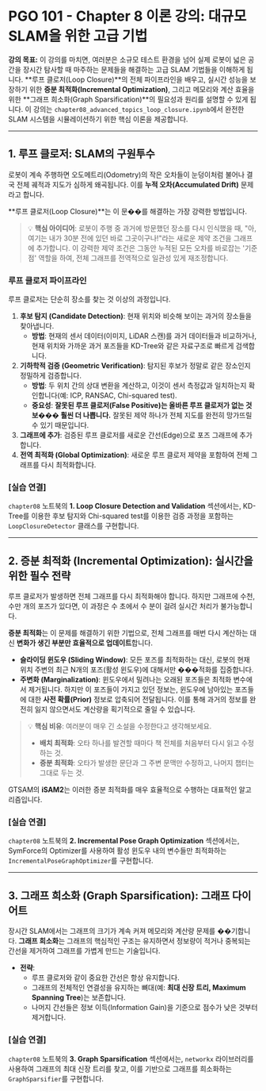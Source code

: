 
# PGO 101 - Chapter 8 이론 강의: 대규모 SLAM을 위한 고급 기법

**강의 목표:** 이 강의를 마치면, 여러분은 소규모 테스트 환경을 넘어 실제 로봇이 넓은 공간을 장시간 탐사할 때 마주하는 문제들을 해결하는 고급 SLAM 기법들을 이해하게 됩니다. **루프 클로저(Loop Closure)**의 전체 파이프라인을 배우고, 실시간 성능을 보장하기 위한 **증분 최적화(Incremental Optimization)**, 그리고 메모리와 계산 효율을 위한 **그래프 희소화(Graph Sparsification)**의 필요성과 원리를 설명할 수 있게 됩니다. 이 강의는 `chapter08_advanced_topics_loop_closure.ipynb`에서 완전한 SLAM 시스템을 시뮬레이션하기 위한 핵심 이론을 제공합니다.

---

## 1. 루프 클로저: SLAM의 구원투수

로봇이 계속 주행하면 오도메트리(Odometry)의 작은 오차들이 눈덩이처럼 불어나 결국 전체 궤적과 지도가 심하게 왜곡됩니다. 이를 **누적 오차(Accumulated Drift)** 문제라고 합니다.

**루프 클로저(Loop Closure)**는 이 문��를 해결하는 가장 강력한 방법입니다.

> 💡 **핵심 아이디어**: 로봇이 주행 중 과거에 방문했던 장소를 다시 인식했을 때, "아, 여기는 내가 30분 전에 있던 바로 그곳이구나!"라는 새로운 제약 조건을 그래프에 추가합니다. 이 강력한 제약 조건은 그동안 누적된 모든 오차를 바로잡는 '기준점' 역할을 하여, 전체 그래프를 전역적으로 일관성 있게 재조정합니다.

### 루프 클로저 파이프라인

루프 클로저는 단순히 장소를 찾는 것 이상의 과정입니다.

1.  **후보 탐지 (Candidate Detection)**: 현재 위치와 비슷해 보이는 과거의 장소들을 찾아냅니다.
    *   **방법**: 현재의 센서 데이터(이미지, LiDAR 스캔)를 과거 데이터들과 비교하거나, 현재 위치와 가까운 과거 포즈들을 KD-Tree와 같은 자료구조로 빠르게 검색합니다.
2.  **기하학적 검증 (Geometric Verification)**: 탐지된 후보가 정말로 같은 장소인지 정밀하게 검증합니다.
    *   **방법**: 두 위치 간의 상대 변환을 계산하고, 이것이 센서 측정값과 일치하는지 확인합니다(예: ICP, RANSAC, Chi-squared test).
    *   **중요성**: **잘못된 루프 클로저(False Positive)는 올바른 루프 클로저가 없는 것보��� 훨씬 더 나쁩니다.** 잘못된 제약 하나가 전체 지도를 완전히 망가뜨릴 수 있기 때문입니다.
3.  **그래프에 추가**: 검증된 루프 클로저를 새로운 간선(Edge)으로 포즈 그래프에 추가합니다.
4.  **전역 최적화 (Global Optimization)**: 새로운 루프 클로저 제약을 포함하여 전체 그래프를 다시 최적화합니다.

### [실습 연결]
`chapter08` 노트북의 **1. Loop Closure Detection and Validation** 섹션에서는, KD-Tree를 이용한 후보 탐지와 Chi-squared test를 이용한 검증 과정을 포함하는 `LoopClosureDetector` 클래스를 구현합니다.

---

## 2. 증분 최적화 (Incremental Optimization): 실시간을 위한 필수 전략

루프 클로저가 발생하면 전체 그래프를 다시 최적화해야 합니다. 하지만 그래프에 수천, 수만 개의 포즈가 있다면, 이 과정은 수 초에서 수 분이 걸려 실시간 처리가 불가능합니다.

**증분 최적화**는 이 문제를 해결하기 위한 기법으로, 전체 그래프를 매번 다시 계산하는 대신 **변화가 생긴 부분만 효율적으로 업데이트**합니다.

*   **슬라이딩 윈도우 (Sliding Window)**: 모든 포즈를 최적화하는 대신, 로봇의 현재 위치 주변의 최근 N개의 포즈(활성 윈도우)에 대해서만 ���적화를 집중합니다.
*   **주변화 (Marginalization)**: 윈도우에서 밀려나는 오래된 포즈들은 최적화 변수에서 제거됩니다. 하지만 이 포즈들이 가지고 있던 정보는, 윈도우에 남아있는 포즈들에 대한 **사전 확률(Prior)** 정보로 압축되어 전달됩니다. 이를 통해 과거의 정보를 완전히 잃지 않으면서도 계산량을 획기적으로 줄일 수 있습니다.

> 💡 **핵심 비유**: 여러분이 매우 긴 소설을 수정한다고 생각해보세요.
> - **배치 최적화**: 오타 하나를 발견할 때마다 책 전체를 처음부터 다시 읽고 수정하는 것.
> - **증분 최적화**: 오타가 발생한 문단과 그 주변 문맥만 수정하고, 나머지 챕터는 그대로 두는 것.

GTSAM의 **iSAM2**는 이러한 증분 최적화를 매우 효율적으로 수행하는 대표적인 알고리즘입니다.

### [실습 연결]
`chapter08` 노트북의 **2. Incremental Pose Graph Optimization** 섹션에서는, SymForce의 Optimizer를 사용하여 활성 윈도우 내의 변수들만 최적화하는 `IncrementalPoseGraphOptimizer`를 구현합니다.

---

## 3. 그래프 희소화 (Graph Sparsification): 그래프 다이어트

장시간 SLAM에서는 그래프의 크기가 계속 커져 메모리와 계산량 문제를 ��기합니다. **그래프 희소화**는 그래프의 핵심적인 구조는 유지하면서 정보량이 적거나 중복되는 간선을 제거하여 그래프를 가볍게 만드는 기술입니다.

*   **전략**:
    *   루프 클로저와 같이 중요한 간선은 항상 유지합니다.
    *   그래프의 전체적인 연결성을 유지하는 뼈대(예: **최대 신장 트리, Maximum Spanning Tree**)는 보존합니다.
    *   나머지 간선들은 정보 이득(Information Gain)을 기준으로 점수가 낮은 것부터 제거합니다.

### [실습 연결]
`chapter08` 노트북의 **3. Graph Sparsification** 섹션에서는, `networkx` 라이브러리를 사용하여 그래프의 최대 신장 트리를 찾고, 이를 기반으로 그래프를 희소화하는 `GraphSparsifier`를 구현합니다.
